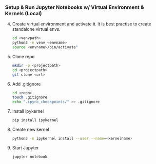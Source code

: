 ### Setup & Run Jupyter Notebooks w/ Virtual Environment & Kernels (Local)

4. Create virtual environment and activate it.
	It is best practise to create standalone virtual envs.
	```bash
 	cd <venvpath>
	python3 -m venv <envname>
 	source <envname>/bin/activate"
1. Clone repo
	```bash
	mkdir -p <projectpath>
 	cd <projectpath>
	git clone <url> 
	```
2. Add .gitignore
	```bash
 	cd <repo>
 	touch .gitignore
 	echo ".ipynb_checkpoints/" >> .gitignore
	```
6. Install ipykernel
	```bash
	pip install ipykernel
	```
7. Create new kernel
	```bash
	python3 -m ipykernel install --user --name=<kernelname>	
	```
8. Start Jupyter
	```bash
	jupyter notebook
	```
  
